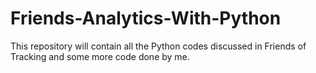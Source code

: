 # Friends-Analytics-With-Python
This repository will contain all the Python codes discussed in Friends of Tracking and some more code done by me.
